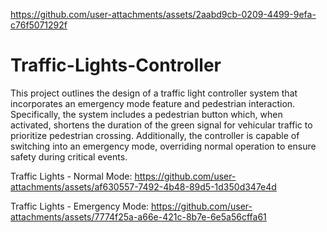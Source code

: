 
https://github.com/user-attachments/assets/2aabd9cb-0209-4499-9efa-c76f5071292f
# Traffic-Lights-Controller
This project outlines the design of a traffic light controller system that incorporates an emergency mode feature and pedestrian interaction. Specifically, the system includes a pedestrian button which, when activated, shortens the duration of the green signal for vehicular traffic to prioritize pedestrian crossing. Additionally, the controller is capable of switching into an emergency mode, overriding normal operation to ensure safety during critical events.

Traffic Lights - Normal Mode:
https://github.com/user-attachments/assets/af630557-7492-4b48-89d5-1d350d347e4d

Traffic Lights - Emergency Mode:
https://github.com/user-attachments/assets/7774f25a-a66e-421c-8b7e-6e5a56cffa61
